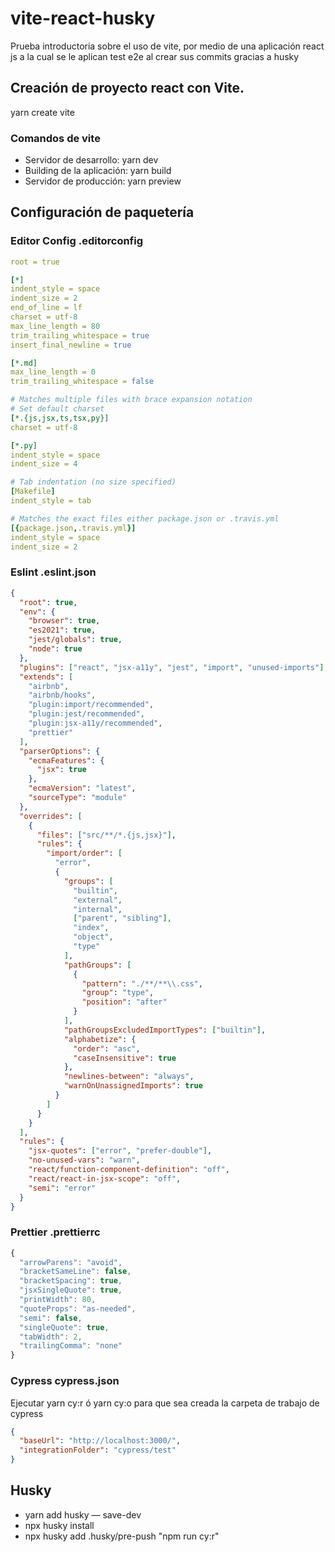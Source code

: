 # vite-react-husky

Prueba introductoria sobre el uso de vite, por medio de una aplicación react js a la cual se le aplican test e2e al crear sus commits gracias a husky

## Creación de proyecto react con Vite.

yarn create vite

### Comandos de vite

- Servidor de desarrollo: yarn dev
- Building de la aplicación: yarn build
- Servidor de producción: yarn preview

## Configuración de paquetería

### Editor Config .editorconfig

```yaml
root = true

[*]
indent_style = space
indent_size = 2
end_of_line = lf
charset = utf-8
max_line_length = 80
trim_trailing_whitespace = true
insert_final_newline = true

[*.md]
max_line_length = 0
trim_trailing_whitespace = false

# Matches multiple files with brace expansion notation
# Set default charset
[*.{js,jsx,ts,tsx,py}]
charset = utf-8

[*.py]
indent_style = space
indent_size = 4

# Tab indentation (no size specified)
[Makefile]
indent_style = tab

# Matches the exact files either package.json or .travis.yml
[{package.json,.travis.yml}]
indent_style = space
indent_size = 2
```

### Eslint .eslint.json

```json
{
  "root": true,
  "env": {
    "browser": true,
    "es2021": true,
    "jest/globals": true,
    "node": true
  },
  "plugins": ["react", "jsx-a11y", "jest", "import", "unused-imports"],
  "extends": [
    "airbnb",
    "airbnb/hooks",
    "plugin:import/recommended",
    "plugin:jest/recommended",
    "plugin:jsx-a11y/recommended",
    "prettier"
  ],
  "parserOptions": {
    "ecmaFeatures": {
      "jsx": true
    },
    "ecmaVersion": "latest",
    "sourceType": "module"
  },
  "overrides": [
    {
      "files": ["src/**/*.{js,jsx}"],
      "rules": {
        "import/order": [
          "error",
          {
            "groups": [
              "builtin",
              "external",
              "internal",
              ["parent", "sibling"],
              "index",
              "object",
              "type"
            ],
            "pathGroups": [
              {
                "pattern": "./**/**\\.css",
                "group": "type",
                "position": "after"
              }
            ],
            "pathGroupsExcludedImportTypes": ["builtin"],
            "alphabetize": {
              "order": "asc",
              "caseInsensitive": true
            },
            "newlines-between": "always",
            "warnOnUnassignedImports": true
          }
        ]
      }
    }
  ],
  "rules": {
    "jsx-quotes": ["error", "prefer-double"],
    "no-unused-vars": "warn",
    "react/function-component-definition": "off",
    "react/react-in-jsx-scope": "off",
    "semi": "error"
  }
}
```

### Prettier .prettierrc

```javascript
{
  "arrowParens": "avoid",
  "bracketSameLine": false,
  "bracketSpacing": true,
  "jsxSingleQuote": true,
  "printWidth": 80,
  "quoteProps": "as-needed",
  "semi": false,
  "singleQuote": true,
  "tabWidth": 2,
  "trailingComma": "none"
}
```

### Cypress cypress.json

Ejecutar yarn cy:r ó yarn cy:o para que sea creada la carpeta de trabajo de cypress

```json
{
  "baseUrl": "http://localhost:3000/",
  "integrationFolder": "cypress/test"
}
```

## Husky

- yarn add husky — save-dev
- npx husky install
- npx husky add .husky/pre-push "npm run cy:r"

